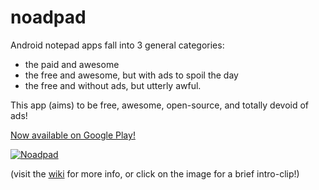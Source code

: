 # noadpad

Android notepad apps fall into 3 general categories:

* the paid and awesome
* the free and awesome, but with ads to spoil the day
* the free and without ads, but utterly awful.

This app (aims) to be free, awesome, open-source, and totally devoid of ads!


<a href="https://play.google.com/store/apps/details?id=com.luxlunaris.noadpadlight">Now available on Google Play!</a>



[![Noadpad](https://github.com/aiman-al-masoud/noadpadlight/blob/master/app/src/main/res/mipmap-xxxhdpi/ic_launcher_foreground.png
)](https://www.youtube.com/watch?v=mY2VOzTDQ_c)

(visit the <a href="https://github.com/aiman-al-masoud/noadpad/wiki">wiki</a> for more info, or click on the image for a brief intro-clip!)
